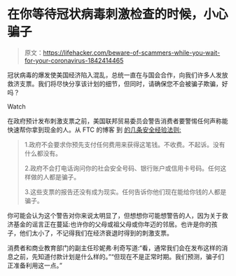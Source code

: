 # 在你等待冠状病毒刺激检查的时候，小心骗子

> 原文：<https://lifehacker.com/beware-of-scammers-while-you-wait-for-your-coronavirus-1842414465>

冠状病毒的爆发使美国经济陷入混乱，总统一直在与国会合作，向我们许多人发放救济支票。我们将尽快分享该计划的细节，但同时，请确保您不会被骗子欺骗，好吗？

Watch

在政府预计发布刺激支票之前，美国联邦贸易委员会警告消费者要警惕任何声称能快速帮你拿到现金的人。从 FTC 的博客 到 [的几条安全经验法则:](https://www.consumer.ftc.gov/blog/2020/03/checks-government)

> 1.政府不会要求你预先支付任何费用来获得这笔钱。不收费。不起诉。没有什么都没有。
> 
> 2.政府不会打电话询问你的社会安全号码、银行账户或信用卡号码。任何这样做的人都是骗子。
> 
> 3.这些支票的报告还没有成为现实。任何告诉你他们现在能给你钱的人都是骗子。

你可能会认为这个警告对你来说太明显了，但想想你可能想警告的人，因为关于救济基金的谣言正在蔓延:也许你的父母或祖父母或你年迈的邻居。也许是你的孩子，他们太小了，不记得我们在经济衰退时得到的刺激支票。

消费者和商业教育部门的副主任珍妮弗·利奇写道:“看，通常我们会在发布这样的消息之前，先知道付款计划是什么样的。”“但现在不是正常时期。我们预测，骗子们正准备利用这一点。”